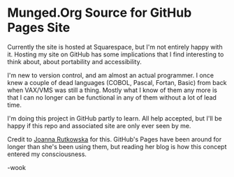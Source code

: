 # Munged.Org Source for GitHub Pages Site

Currently the site is hosted at Squarespace, but I'm not entirely happy with it.
Hosting my site on GitHub has some implications that I find interesting
to think about, about portability and accessibility.

I'm new to version control, and am almost an actual programmer.  I once knew a couple
of dead languages (COBOL, Pascal, Fortan, Basic) from back when VAX/VMS was still
a thing. Mostly what I know of them any more is that I can no longer can be functional
in any of them without a lot of lead time.

I'm doing this project in GitHub partly to learn.  All help accepted, but I'll be happy if
this repo and associated site are only ever seen by me.

Credit to [Joanna Rutkowska](http://blog.invisiblethings.org/) for this.
GitHub's Pages have been around for longer than she's been using them, but reading
her blog is how this concept entered my consciousness.

-wook